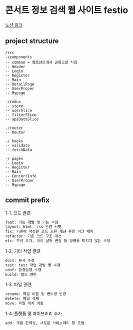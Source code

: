 # 콘서트 정보 검색 웹 사이트 festio
[노션 링크](https://www.notion.so/e273980c10414efdb62e0667822771bb?d=748129315fa941b3bbd851a87e1df232)

## project structure
```text
/src
-/components
-- common = 컴포넌트에서 공통으로 사용
-- Header
-- Login
-- Register
-- Main
-- DetailPage
-- UserProper
-- Mypage

-/redux
-- store
-- userSlice
-- filterSlice
-- apiDataSlice

-/router
-- Router

-/ hooks
-- validate
-- fetchData

-/ pages
-- Login
-- Register
-- Main
-- ConcertInfo
-- UserProper
-- Mypage
```

## commit prefix
1-1. 코드 관련
```bash
feat: 기능 개발 및 기능 수정
layout: html, css 관련 커밋
fix: 기존에 작성된 코드 오류 개선 혹은 버그 패치
refactor: 기존 코드 구조 개선
etc: 주석 추가, 코드 살짝 변경 등 영향을 미치지 않는 수정
```

1-2. 기타 작업 관련
```bash
docs: 문서 수정 
test: test 작업 개발 및 수정
conf: 환경설정 수정
build: 빌드 관련
```
1-3. 파일 관련
```bash
rename: 파일 이름 및 변수명 변경
delete: 파일 삭제
move: 파일 위치 이동
```
1-4. 플랫폼 및 라이브러리 추가
```bash
add: 개발 편의성, 새로운 라이브러리 등 도입
```